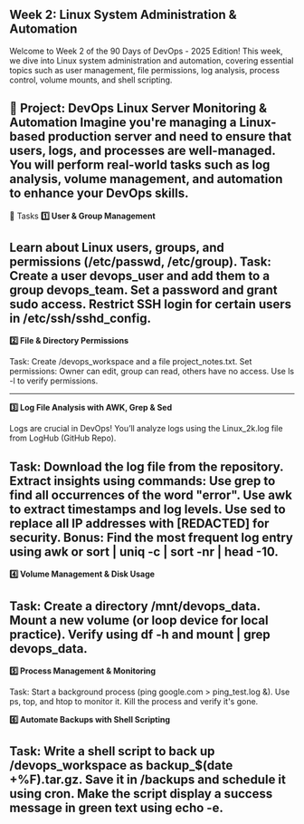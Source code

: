 **Week 2: Linux System Administration & Automation**
-
Welcome to Week 2 of the 90 Days of DevOps - 2025 Edition! This week, we dive into Linux system administration and automation, covering essential topics such as user management, file permissions, log analysis, process control, volume mounts, and shell scripting.

🚀 Project: DevOps Linux Server Monitoring & Automation
Imagine you're managing a Linux-based production server and need to ensure that users, logs, and processes are well-managed. You will perform real-world tasks such as log analysis, volume management, and automation to enhance your DevOps skills.
---
📌 Tasks
**1️⃣ User & Group Management**

Learn about Linux users, groups, and permissions (/etc/passwd, /etc/group).
Task:
Create a user devops_user and add them to a group devops_team.
Set a password and grant sudo access.
Restrict SSH login for certain users in /etc/ssh/sshd_config.
---
**2️⃣ File & Directory Permissions**

Task:
Create /devops_workspace and a file project_notes.txt.
Set permissions:
Owner can edit, group can read, others have no access.
Use ls -l to verify permissions.

---
**3️⃣ Log File Analysis with AWK, Grep & Sed**

Logs are crucial in DevOps! You’ll analyze logs using the Linux_2k.log file from LogHub (GitHub Repo).

Task:
Download the log file from the repository.
Extract insights using commands:
Use grep to find all occurrences of the word "error".
Use awk to extract timestamps and log levels.
Use sed to replace all IP addresses with [REDACTED] for security.
Bonus: Find the most frequent log entry using awk or sort | uniq -c | sort -nr | head -10.
---
**4️⃣ Volume Management & Disk Usage**

Task:
Create a directory /mnt/devops_data.
Mount a new volume (or loop device for local practice).
Verify using df -h and mount | grep devops_data.
---
**5️⃣ Process Management & Monitoring**

Task:
Start a background process (ping google.com > ping_test.log &).
Use ps, top, and htop to monitor it.
Kill the process and verify it's gone.

**6️⃣ Automate Backups with Shell Scripting**

Task:
Write a shell script to back up /devops_workspace as backup_$(date +%F).tar.gz.
Save it in /backups and schedule it using cron.
Make the script display a success message in green text using echo -e.
---
